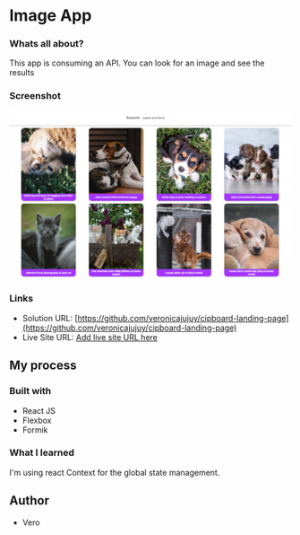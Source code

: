 # Image App

### Whats all about?

This app is consuming an API. You can look for an image and see the results


### Screenshot

![](./captura.PNG)


### Links

- Solution URL: [https://github.com/veronicajujuy/cipboard-landing-page](https://github.com/veronicajujuy/cipboard-landing-page)
- Live Site URL: [Add live site URL here](https://your-live-site-url.com)

## My process

### Built with

- React JS
- Flexbox
- Formik


### What I learned

I'm using react Context for the global state management.


## Author

- Vero